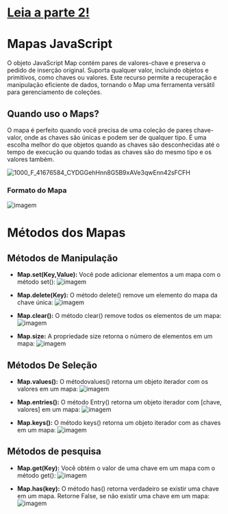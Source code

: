 # [Leia a parte 2!]()

# Mapas JavaScript
O objeto JavaScript Map contém pares de valores-chave e preserva o pedido de inserção original. Suporta qualquer valor, incluindo objetos e primitivos, como chaves ou valores. Este recurso permite a recuperação e manipulação eficiente de dados, tornando o Map uma ferramenta versátil para gerenciamento de coleções.

## Quando uso o Maps?
O mapa é perfeito quando você precisa de uma coleção de pares chave-valor, onde as chaves são únicas e podem ser de qualquer tipo. É uma escolha melhor do que objetos quando as chaves são desconhecidas até o tempo de execução ou quando todas as chaves são do mesmo tipo e os valores também.

![1000_F_41676584_CYDGGehHnn8G5B9xAVe3qwEnn42sFCFH](https://github.com/user-attachments/assets/fa3d65b7-7a6e-4470-baa0-581b0fd9f9ef)

### Formato do Mapa
![imagem](https://github.com/user-attachments/assets/b7d9cdb8-7f81-4ea7-9719-1eb23bc5bf2e)

# Métodos dos Mapas

## Métodos de Manipulação

- **Map.set(Key,Value):** Você pode adicionar elementos a um mapa com o método set():
![imagem](https://github.com/user-attachments/assets/08f56ca6-1229-44f8-9d0c-ee26d318e458)

- **Map.delete(Key):** O método delete() remove um elemento do mapa da chave única:
![imagem](https://github.com/user-attachments/assets/8f61724f-6d5b-47fc-9f9f-2fa29243ac2e)

- **Map.clear():** O método clear() remove todos os elementos de um mapa:
![imagem](https://github.com/user-attachments/assets/4f958353-4e1f-4ca1-9c17-895b8d48b925)

- **Map.size:** A propriedade size retorna o número de elementos em um mapa:
![imagem](https://github.com/user-attachments/assets/d7dae3b5-c97c-4995-a421-880f9fdd8cfe)

## Métodos De Seleção

- **Map.values():** O métodovalues() retorna um objeto iterador com os valores em um mapa:
![imagem](https://github.com/user-attachments/assets/a5c279d8-9086-4e0b-abd6-83b7671f79e0)

- **Map.entries():** O método Entry() retorna um objeto iterador com [chave, valores] em um mapa:
![imagem](https://github.com/user-attachments/assets/76bd37f7-beea-44ab-9e15-727f805d3dd8)

- **Map.keys():** O método keys() retorna um objeto iterador com as chaves em um mapa:
![imagem](https://github.com/user-attachments/assets/60d8a9b4-4956-4c67-918a-2eeed85982a1)

## Métodos de pesquisa

- **Map.get(Key):** Você obtém o valor de uma chave em um mapa com o método get():
![imagem](https://github.com/user-attachments/assets/c944e6b5-b5a4-491f-935c-666dc7dad1ea)

- **Map.has(key):** O método has() retorna verdadeiro se existir uma chave em um mapa. Retorne False, se não existir uma chave em um mapa:
![imagem](https://github.com/user-attachments/assets/17c61f0c-2d0e-45a6-ba82-f93d4312ebe2)
